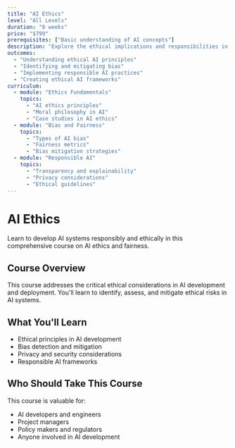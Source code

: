 ```yaml
---
title: "AI Ethics"
level: "All Levels"
duration: "8 weeks"
price: "$799"
prerequisites: ["Basic understanding of AI concepts"]
description: "Explore the ethical implications and responsibilities in AI development."
outcomes:
  - "Understanding ethical AI principles"
  - "Identifying and mitigating bias"
  - "Implementing responsible AI practices"
  - "Creating ethical AI frameworks"
curriculum:
  - module: "Ethics Fundamentals"
    topics:
      - "AI ethics principles"
      - "Moral philosophy in AI"
      - "Case studies in AI ethics"
  - module: "Bias and Fairness"
    topics:
      - "Types of AI bias"
      - "Fairness metrics"
      - "Bias mitigation strategies"
  - module: "Responsible AI"
    topics:
      - "Transparency and explainability"
      - "Privacy considerations"
      - "Ethical guidelines"
---
```


# AI Ethics

Learn to develop AI systems responsibly and ethically in this comprehensive course on AI ethics and fairness.

## Course Overview

This course addresses the critical ethical considerations in AI development and deployment. You'll learn to identify, assess, and mitigate ethical risks in AI systems.

## What You'll Learn

- Ethical principles in AI development
- Bias detection and mitigation
- Privacy and security considerations
- Responsible AI frameworks

## Who Should Take This Course

This course is valuable for:
- AI developers and engineers
- Project managers
- Policy makers and regulators
- Anyone involved in AI development